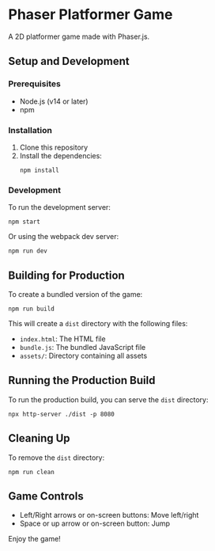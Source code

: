 # Phaser Platformer Game

A 2D platformer game made with Phaser.js.

## Setup and Development

### Prerequisites
- Node.js (v14 or later)
- npm

### Installation
1. Clone this repository
2. Install the dependencies:
   ```
   npm install
   ```

### Development
To run the development server:
```
npm start
```
Or using the webpack dev server:
```
npm run dev
```

## Building for Production
To create a bundled version of the game:
```
npm run build
```

This will create a `dist` directory with the following files:
- `index.html`: The HTML file
- `bundle.js`: The bundled JavaScript file
- `assets/`: Directory containing all assets

## Running the Production Build
To run the production build, you can serve the `dist` directory:
```
npx http-server ./dist -p 8080
```

## Cleaning Up
To remove the `dist` directory:
```
npm run clean
```

## Game Controls
- Left/Right arrows or on-screen buttons: Move left/right
- Space or up arrow or on-screen button: Jump

Enjoy the game! 